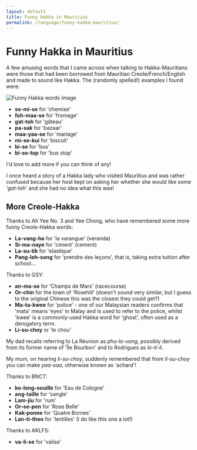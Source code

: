```yaml
---
layout: default
title: Funny Hakka in Mauritius
permalink: /language/funny-hakka-mauritius/
---
```


<!-- Main page title -->
# Funny Hakka in Mauritius

<!-- Introduction paragraph explaining the phenomenon of Creole/French/English words adapted to sound like Hakka -->
<p>
A few amusing words that I came across when talking to Hakka-Mauritians were those that had been borrowed from Mauritian Creole/French/English and made to sound like Hakka. The (randomly spelled!) examples I found were:
</p>

<!-- Placeholder for an image illustrating the topic -->
<!-- The image file IMG_8448.JPG presumably shows examples or a related photo -->
<p><img src="{{ '/assets/images/IMG_8448.JPG' | relative_url }}" alt="Funny Hakka words image"></p>

<!-- List of example words with their meanings -->
<ul>
  <li><strong>se-mi-se</strong> for 'chemise'</li>
  <li><strong>foh-maa-se</strong> for 'fromage'</li>
  <li><strong>gat-toh</strong> for 'gâteau'</li>
  <li><strong>pa-sak</strong> for 'bazaar'</li>
  <li><strong>maa-yaa-se</strong> for 'mariage'</li>
  <li><strong>mi-se-kui</strong> for 'biscuit'</li>
  <li><strong>bi-se</strong> for 'bus'</li>
  <li><strong>bi-se-top</strong> for 'bus stop'</li>
</ul>

<!-- Invitation for readers to contribute more words -->
<p>I'd love to add more if you can think of any!</p>

<!-- Anecdote illustrating the confusion caused by these words -->
<p>
I once heard a story of a Hakka lady who visited Mauritius and was rather confused because her host kept on asking her whether she would like some <em>'gat-toh'</em> and she had no idea what this was!
</p>

<!-- Section introducing more Creole-Hakka words contributed by community members -->
## More Creole-Hakka

<!-- Acknowledgement and thanks for contributors -->
<p>
Thanks to Ah Yee No. 3 and Yee Chong, who have remembered some more funny Creole-Hakka words:
</p>

<!-- Additional funny words list -->
<ul>
  <li><strong>La-vang-ha</strong> for 'la varangue' (veranda)</li>
  <li><strong>Si-ma-naye</strong> for 'ciment' (cement)</li>
  <li><strong>La-su-tik</strong> for 'elastique'</li>
  <li><strong>Pang-leh-song</strong> for 'prendre des leçons', that is, taking extra tuition after school...</li>
</ul>

<!-- Thanks to another contributor -->
<p>Thanks to GSY:</p>

<!-- More words from GSY -->
<ul>
  <li><strong>an-ma-se</strong> for 'Champs de Mars' (racecourse)</li>
  <li><strong>Or-chin</strong> for the town of 'Rosehill' (doesn't sound very similar, but I guess to the original Chinese this was the closest they could get?)</li>
  <li><strong>Ma-ta-kwee</strong> for 'police' - one of our Malaysian readers confirms that 'mata' means 'eyes' in Malay and is used to refer to the police, whilst 'kwee' is a commonly-used Hakka word for 'ghost', often used as a derogatory term.</li>
  <li><strong>Li-su-choy</strong> or 'le chou'</li>
</ul>

<!-- Personal family anecdotes -->
<p>
My dad recalls referring to La Réunion as <em>phu-lo-vong</em>, possibly derived from its former name of 'Île Bourbon' and to Rodrigues as <em>lo-ti-li</em>.
</p>

<p>
My mum, on hearing <em>li-su-choy</em>, suddenly remembered that from <em>li-su-choy</em> you can make <em>yaa-saa</em>, otherwise known as 'achard'!
</p>

<!-- Even more words contributed by BNCT -->
<p>Thanks to BNCT:</p>

<ul>
  <li><strong>ko-long-souille</strong> for 'Eau de Cologne'</li>
  <li><strong>ang-taille</strong> for 'sangle'</li>
  <li><strong>Lam-jiu</strong> for 'rum'</li>
  <li><strong>Or-se-pen</strong> for 'Rose Belle'</li>
  <li><strong>Kak-ponne</strong> for 'Quatre Bornes'</li>
  <li><strong>Lan-ti-theo</strong> for 'lentilles' (I do like this one a lot!)</li>
</ul>

<!-- Words contributed by AKLFS -->
<p>Thanks to AKLFS:</p>

<ul>
  <li><strong>va-li-se</strong> for 'valise'</li>
</ul>
